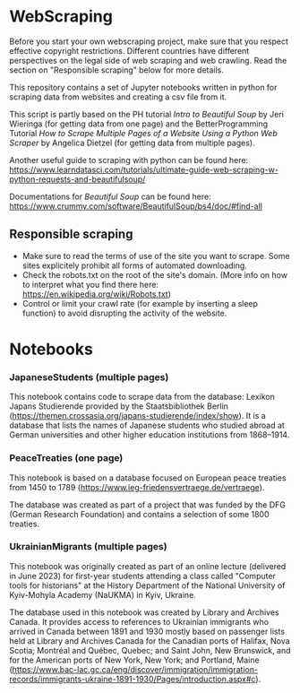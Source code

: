 # WebScraping
Before you start your own webscraping project, make sure that you respect effective copyright restrictions. Different countries have different perspectives on the legal side of web scraping and web crawling. Read the section on "Responsible scraping" below for more details.

This repository contains a set of Jupyter notebooks written in python for scraping data from websites and creating a csv file from it.

This script is partly based on the PH tutorial *Intro to Beautiful Soup* by Jeri Wieringa (for getting data from one page) and the BetterProgramming Tutorial *How to Scrape Multiple Pages of a Website Using a Python Web Scraper* by Angelica Dietzel (for getting data from multiple pages).

Another useful guide to scraping with python can be found here: https://www.learndatasci.com/tutorials/ultimate-guide-web-scraping-w-python-requests-and-beautifulsoup/

Documentations for *Beautiful Soup* can be found here: https://www.crummy.com/software/BeautifulSoup/bs4/doc/#find-all

## Responsible scraping

- Make sure to read the terms of use of the site you want to scrape. Some sites explicitely prohibit all forms of automated downloading.
- Check the robots.txt on the root of the site's domain. (More info on how to interpret what you find there here: https://en.wikipedia.org/wiki/Robots.txt)
- Control or limit your crawl rate (for example by inserting a sleep function) to avoid disrupting the activity of the website.

# Notebooks

### JapaneseStudents (multiple pages)
This notebook contains code to scrape data from the database: Lexikon Japans Studierende provided by the Staatsbibliothek Berlin (https://themen.crossasia.org/japans-studierende/index/show).
It is a database that lists the names of Japanese students who studied abroad at German universities and other higher education institutions from 1868–1914.

### PeaceTreaties (one page)
This notebook is based on a database focused on European peace treaties from 1450 to 1789 (https://www.ieg-friedensvertraege.de/vertraege).

The database was created as part of a project that was funded by the DFG (German Research Foundation) and contains a selection of some 1800 treaties.

### UkrainianMigrants (multiple pages)

This notebook was originally created as part of an online lecture (delivered in June 2023) for first-year students attending a class called "Computer tools for historians" at the History Department of the National University of Kyiv-Mohyla Academy (NaUKMA) in Kyiv, Ukraine.

The database used in this notebook was created by Library and Archives Canada. It provides access to references to Ukrainian immigrants who arrived in Canada between 1891 and 1930 mostly based on passenger lists held at Library and Archives Canada for the Canadian ports of Halifax, Nova Scotia; Montréal and Québec, Quebec; and Saint John, New Brunswick, and for the American ports of New York, New York; and Portland, Maine (https://www.bac-lac.gc.ca/eng/discover/immigration/immigration-records/immigrants-ukraine-1891-1930/Pages/introduction.aspx#c).
